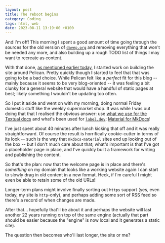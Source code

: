 ```yaml
---
layout: post
title: The reboot begins
category: Coding
tags: html, web
date: 2023-08-11 13:19:00 +0100
---
```


And I'm off! This morning I spent a good amount of time going through the
sources for the old version of [`davep.org`](http://www,davep.org) and
removing everything that won't be needed any more, and also building up a
rough TODO list of things I may want to recreate as content.

With that done, [as mentioned earlier
today](/2023/08/11/admitting-defeat-on-my-website.html), I started work on
building the site around Pelican. Pretty quickly though I started to feel
that that was going to be a bad choice. While Pelican felt like a *perfect*
fit for this blog -- mainly because it seems to be very blog-oriented -- it
was feeling a bit clunky for a general website that would have a handful of
static pages at best; likely something I wouldn't be updating too often.

So I put it aside and went on with my morning, doing normal Friday domestic
stuff like the weekly supermarket shop. It was while I was out doing that
that I realised the obvious answer: use [what we use for the Textual
docs](https://textual.textualize.io/) and what's been used for
[`label.dev`](https://label.dev/): [Material for
MkDocs](https://squidfunk.github.io/mkdocs-material/)!

I've just spent about 40 minutes after lunch kicking that off and it was
really straightforward. Of course the result is horrifically cookie-cutter
in terms of its look -- such is the way that `mkdocs-material` sites end up
looking out of the box -- but I don't much care about that; what's important
is that I've got a placeholder page in place, and I've quickly built a
framework for writing and publishing the content.

So that's the plan: now that the welcome page is in place and there's
*something* on my domain that looks like a working website again I can start
to slowly drag in old content in a new format. Heck, if I'm careful I might
even be able to retain some of the old URLs!

Longer-term plans might involve finally sorting out `https` support (yes,
even today, my site is `http`-only), and perhaps adding some sort of RSS
feed so there's a record of when changes are made.

After that... hopefully that'll be about it and perhaps the website will
last another 22 years running on top of the same engine (actually that part
should be easier because the "engine" is now local and it generates a static
site).

The question then becomes who'll last longer, the site or me?

[//]: # (2023-08-11-the-reboot-begins.md ends here)
